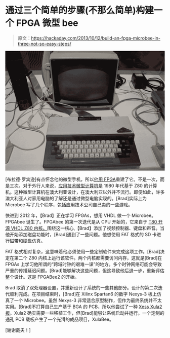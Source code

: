 # 通过三个简单的步骤(不那么简单)构建一个 FPGA 微型 bee

> 原文：<https://hackaday.com/2013/10/12/build-an-fpga-microbee-in-three-not-so-easy-steps/>

![Microbee,_Melbourne_Museum](img/2f471d0413fa04668ef297e118734b39.png)

[布拉德·罗宾逊]有点怀念他的微型手机，所以[他用 FPGA](http://fpgabee.toptensoftware.com/)重建了它。不是一次，而是三次。对于外行人来说，[应用技术微型计算机](http://en.wikipedia.org/wiki/MicroBee)是 1980 年代基于 Z80 的计算机。这种微型计算机在澳大利亚设计，在澳大利亚以外并不流行。即便如此，许多澳大利亚人对家用电脑的了解还是通过微型电脑实现的。[Brad]实际上为 Microbee 写了几个程序，包括应用技术公司自己卖的一些游戏。

快进到 2012 年，【Brad】正在学习 FPGAs，想用 VHDL 做一个 Microbee。FPGAbee 诞生了。FPGAbee 的第一次迭代是从 CPU 开始的，它来自于 [T80 开源 VHDL Z80 内核。](http://opencores.org/project,t80)围绕这一核心,【Brad】添加了视频控制器、键盘和声音。当他开始添加磁盘功能时，[Brad]遇到了一些问题。他想使用 FAT 格式的 SD 卡进行磁带和硬盘仿真。

FAT 格式相对复杂，这意味着他必须使用一些定制软件来完成这项工作。[Brad]决定在第二个 Z80 内核上运行该软件。两个内核都需要访问内存，这就是[Brad]在 FPGAs 上学习他所谓的“跨域时钟的艰难一课”的地方。多个时钟网络可能会导致严重的传播延迟问题。[Brad]能够解决这些问题，但这导致他后退一步，重新评估整个设计。这是 FPGABee2 的开始。

Brad 取消了双处理器设置，并重新设计了系统的一些其他部分。设计的第二次迭代顺利完成。在项目结束时，[Brad]在 Xilinx Spartan6 的数字 Nexys-3 板上仿真了一个 Microbee。虽然 Nexys-3 非常适合原型制作，但作为最终系统并不太实用。[Brad]不打算自己生产基于 BGA 的 PCB，所以他尝试了一种 [Xess Xula2 板](http://www.xess.com/shop/product/xula2-lx25/)。Xula2 确实需要一些移植工作，但[Brad]能够让系统启动并运行。一个定制的通孔 PCB 载板产生了一个光滑的成品项目，XulaBee。

[谢谢戴夫！]